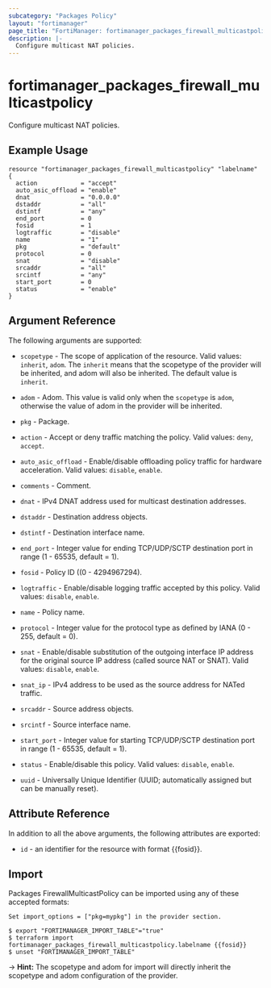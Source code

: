 ```yaml
---
subcategory: "Packages Policy"
layout: "fortimanager"
page_title: "FortiManager: fortimanager_packages_firewall_multicastpolicy"
description: |-
  Configure multicast NAT policies.
---
```


# fortimanager_packages_firewall_multicastpolicy
Configure multicast NAT policies.

## Example Usage

```hcl
resource "fortimanager_packages_firewall_multicastpolicy" "labelname" {
  action            = "accept"
  auto_asic_offload = "enable"
  dnat              = "0.0.0.0"
  dstaddr           = "all"
  dstintf           = "any"
  end_port          = 0
  fosid             = 1
  logtraffic        = "disable"
  name              = "1"
  pkg               = "default"
  protocol          = 0
  snat              = "disable"
  srcaddr           = "all"
  srcintf           = "any"
  start_port        = 0
  status            = "enable"
}
```

## Argument Reference


The following arguments are supported:

* `scopetype` - The scope of application of the resource. Valid values: `inherit`, `adom`. The `inherit` means that the scopetype of the provider will be inherited, and adom will also be inherited. The default value is `inherit`.
* `adom` - Adom. This value is valid only when the `scopetype` is `adom`, otherwise the value of adom in the provider will be inherited.
* `pkg` - Package.

* `action` - Accept or deny traffic matching the policy. Valid values: `deny`, `accept`.

* `auto_asic_offload` - Enable/disable offloading policy traffic for hardware acceleration. Valid values: `disable`, `enable`.

* `comments` - Comment.
* `dnat` - IPv4 DNAT address used for multicast destination addresses.
* `dstaddr` - Destination address objects.
* `dstintf` - Destination interface name.
* `end_port` - Integer value for ending TCP/UDP/SCTP destination port in range (1 - 65535, default = 1).
* `fosid` - Policy ID ((0 - 4294967294).
* `logtraffic` - Enable/disable logging traffic accepted by this policy. Valid values: `disable`, `enable`.

* `name` - Policy name.
* `protocol` - Integer value for the protocol type as defined by IANA (0 - 255, default = 0).
* `snat` - Enable/disable substitution of the outgoing interface IP address for the original source IP address (called source NAT or SNAT). Valid values: `disable`, `enable`.

* `snat_ip` - IPv4 address to be used as the source address for NATed traffic.
* `srcaddr` - Source address objects.
* `srcintf` - Source interface name.
* `start_port` - Integer value for starting TCP/UDP/SCTP destination port in range (1 - 65535, default = 1).
* `status` - Enable/disable this policy. Valid values: `disable`, `enable`.

* `uuid` - Universally Unique Identifier (UUID; automatically assigned but can be manually reset).


## Attribute Reference

In addition to all the above arguments, the following attributes are exported:
* `id` - an identifier for the resource with format {{fosid}}.

## Import

Packages FirewallMulticastPolicy can be imported using any of these accepted formats:
```
Set import_options = ["pkg=mypkg"] in the provider section.

$ export "FORTIMANAGER_IMPORT_TABLE"="true"
$ terraform import fortimanager_packages_firewall_multicastpolicy.labelname {{fosid}}
$ unset "FORTIMANAGER_IMPORT_TABLE"
```
-> **Hint:** The scopetype and adom for import will directly inherit the scopetype and adom configuration of the provider.
